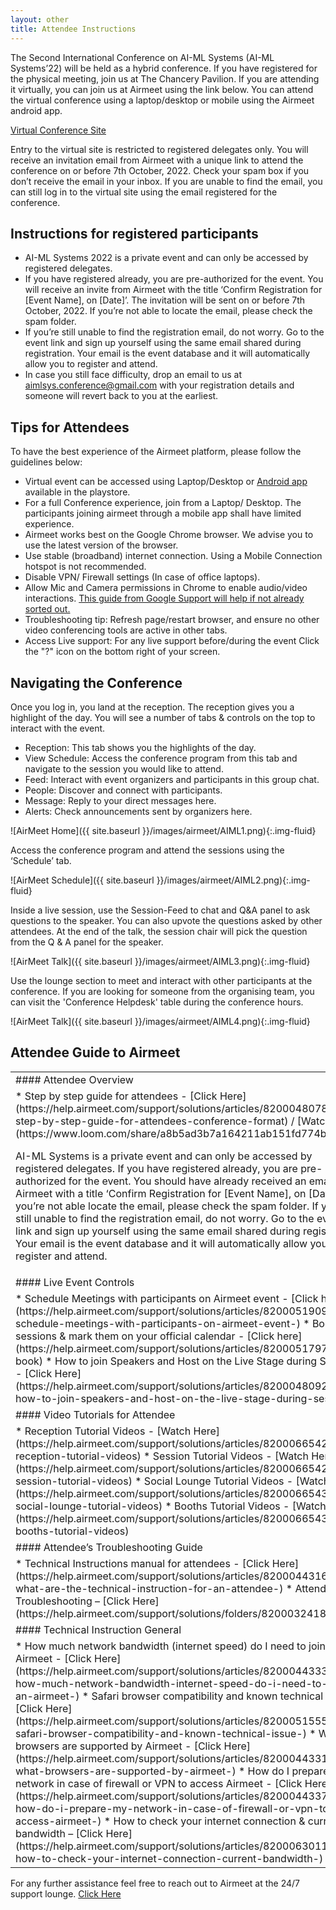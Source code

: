 ```yaml
---
layout: other
title: Attendee Instructions
---
```


The Second International Conference on AI-ML Systems (AI-ML Systems’22) will be held as a hybrid conference. If you have registered for the physical meeting, join us at The Chancery Pavilion. If you are attending it virtually, you can join us at Airmeet using the link below. You can attend the virtual conference using a laptop/desktop or mobile using the
Airmeet android app.

[Virtual Conference Site](https://www.airmeet.com/e/55c5e8a0-36fe-11ed-91e3-65b2616b6a61)

Entry to the virtual site is restricted to registered delegates only. You will receive an invitation email from Airmeet with a unique link to attend the conference on or before 7th October, 2022. Check your spam box if you don’t receive the email in your inbox. If you are unable to find the email, you can still log in to the virtual site using the email registered for the
conference.


## Instructions for registered participants

* AI-ML Systems 2022 is a private event and can only be accessed by registered delegates.
* If you have registered already, you are pre-authorized for the event. You will receive an invite from Airmeet with the title ‘Confirm Registration for [Event Name], on [Date]’. The invitation will be sent on or before 7th October, 2022. If you’re not able to locate the email, please check the spam folder.
* If you’re still unable to find the registration email, do not worry. Go to the event link and sign up yourself using the same email shared during registration. Your email is the event database and it will automatically allow you to register and attend.
* In case you still face difficulty, drop an email to us at aimlsys.conference@gmail.com with your registration details and someone will revert back to you at the earliest.

## Tips for Attendees

To have the best experience of the Airmeet platform, please follow the guidelines below:

* Virtual event can be accessed using Laptop/Desktop or [Android app](https://play.google.com/store/apps/details?id=com.airmeet.airmeet) available in the playstore.
* For a full Conference experience, join from a Laptop/ Desktop. The participants joining airmeet through a mobile app shall have limited experience.
* Airmeet works best on the Google Chrome browser. We advise you to use the latest version of the browser.
* Use stable (broadband) internet connection. Using a Mobile Connection hotspot is not recommended.
* Disable VPN/ Firewall settings (In case of office laptops).
* Allow Mic and Camera permissions in Chrome to enable audio/video interactions.
[This guide from Google Support will help if not already sorted out.](https://support.google.com/chrome/answer/2693767?co=GENIE.Platform%3DDesktop&hl=en)
* Troubleshooting tip: Refresh page/restart browser, and ensure no other video conferencing tools are active in other tabs.
* Access Live support: For any live support before/during the event Click the "?" icon on the bottom right of your screen.


## Navigating the Conference
Once you log in, you land at the reception. The reception gives you a highlight of the day. You will see a number of tabs & controls on the top to interact with the event.

* Reception: This tab shows you the highlights of the day.
* View Schedule: Access the conference program from this tab and navigate to the session you would like to attend.
* Feed: Interact with event organizers and participants in this group chat.
* People: Discover and connect with participants.
* Message: Reply to your direct messages here.
* Alerts: Check announcements sent by organizers here.

![AirMeet Home]({{ site.baseurl }}/images/airmeet/AIML1.png){:.img-fluid}

Access the conference program and attend the sessions using the ‘Schedule’ tab.

![AirMeet Schedule]({{ site.baseurl }}/images/airmeet/AIML2.png){:.img-fluid}

Inside a live session, use the Session-Feed to chat and Q&A panel to ask questions to the speaker. You can also upvote the questions asked by other attendees. At the end of the talk, the session chair will pick the question from the Q & A panel for the speaker.

![AirMeet Talk]({{ site.baseurl }}/images/airmeet/AIML3.png){:.img-fluid}

Use the lounge section to meet and interact with other participants at the conference. If you are looking for someone from the organising team, you can visit the 'Conference Helpdesk' table during the conference hours.

![AirMeet Talk]({{ site.baseurl }}/images/airmeet/AIML4.png){:.img-fluid}

<!--Meet our sponsors in the ‘Booth’ section. Each booth will have a table for live interactions. Even if the sponsors are not available, you can walk-in any time to access the reference material and drop your interest to meet them.

![AirMeet Talk]({{ site.baseurl }}/images/airmeet/AIML5.JPG){:.img-fluid}-->


## Attendee Guide to Airmeet

<table class="virtual-table">
<tr><td markdown=1>
#### Attendee Overview
</td></tr>
<tr><td markdown=1>
* Step by step guide for attendees - [Click Here](https://help.airmeet.com/support/solutions/articles/82000480786-step-by-step-guide-for-attendees-conference-format) / [Watch Here](https://www.loom.com/share/a8b5ad3b7a164211ab151fd774be0c05)

AI-ML Systems is a private event and can only be accessed by registered delegates. If you have registered
already, you are pre-authorized for the event. You should have already received an email from Airmeet with a
title ‘Confirm Registration for [Event Name], on [Date]’. If you’re not able locate the email, please check the
spam folder. If you’re still unable to find the registration email, do not worry. Go to the event link and sign up
yourself using the same email shared during registration. Your email is the event database and it will
automatically allow you to register and attend.
</td></tr>
<tr><td markdown=1>
#### Live Event Controls
</td></tr>
<tr><td markdown=1>
* Schedule Meetings with participants on Airmeet event - [Click here](https://help.airmeet.com/support/solutions/articles/82000519099-schedule-meetings-with-participants-on-airmeet-event-)
* Bookmark sessions & mark them on your official calendar - [Click here](https://help.airmeet.com/support/solutions/articles/82000517976-book)
* How to join Speakers and Host on the Live Stage during Session - [Click Here](https://help.airmeet.com/support/solutions/articles/82000480923-how-to-join-speakers-and-host-on-the-live-stage-during-session-)
</td></tr>
<tr><td markdown=1>
#### Video Tutorials for Attendee
</td></tr>
<tr><td markdown=1>
* Reception Tutorial Videos - [Watch Here](https://help.airmeet.com/support/solutions/articles/82000665420-reception-tutorial-videos)
* Session Tutorial Videos - [Watch Here](https://help.airmeet.com/support/solutions/articles/82000665421-session-tutorial-videos)
* Social Lounge Tutorial Videos - [Watch Here](https://help.airmeet.com/support/solutions/articles/82000665436-social-lounge-tutorial-videos)
* Booths Tutorial Videos - [Watch Here](https://help.airmeet.com/support/solutions/articles/82000665437-booths-tutorial-videos)
</td></tr>
<tr><td markdown=1>
#### Attendee’s Troubleshooting Guide
</td></tr>
<tr><td markdown=1>
* Technical Instructions manual for attendees - [Click Here](https://help.airmeet.com/support/solutions/articles/82000443161-what-are-the-technical-instruction-for-an-attendee-)
* Attendee Troubleshooting – [Click Here](https://help.airmeet.com/support/solutions/folders/82000324187)
</td></tr>
<tr><td markdown=1>
#### Technical Instruction General
</td></tr>
<tr><td markdown=1>
* How much network bandwidth (internet speed) do I need to join an Airmeet - [Click Here](https://help.airmeet.com/support/solutions/articles/82000443338-how-much-network-bandwidth-internet-speed-do-i-need-to-join-an-airmeet-)
* Safari browser compatibility and known technical issue - [Click Here](https://help.airmeet.com/support/solutions/articles/82000515558-safari-browser-compatibility-and-known-technical-issue-)
* What browsers are supported by Airmeet - [Click Here](https://help.airmeet.com/support/solutions/articles/82000443316-what-browsers-are-supported-by-airmeet-)
* How do I prepare my network in case of firewall or VPN to access Airmeet - [Click Here](https://help.airmeet.com/support/solutions/articles/82000443373-how-do-i-prepare-my-network-in-case-of-firewall-or-vpn-to-access-airmeet-)
* How to check your internet connection & current bandwidth – [Click Here](https://help.airmeet.com/support/solutions/articles/82000630116-how-to-check-your-internet-connection-current-bandwidth-)
</td></tr>
</table>


For any further assistance feel free to reach out to Airmeet at the 24/7 support lounge. [Click Here](https://www.airmeet.com/event/b6645470-f81d-11ea-bdd0-e9fe5fe214a9)
